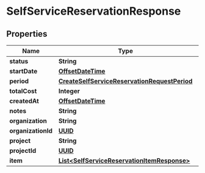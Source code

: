 
# SelfServiceReservationResponse

## Properties
Name | Type | Description | Notes
------------ | ------------- | ------------- | -------------
**status** | **String** |  |  [optional]
**startDate** | [**OffsetDateTime**](OffsetDateTime.md) |  |  [optional]
**period** | [**CreateSelfServiceReservationRequestPeriod**](CreateSelfServiceReservationRequestPeriod.md) |  |  [optional]
**totalCost** | **Integer** |  |  [optional]
**createdAt** | [**OffsetDateTime**](OffsetDateTime.md) |  |  [optional]
**notes** | **String** |  |  [optional]
**organization** | **String** |  |  [optional]
**organizationId** | [**UUID**](UUID.md) |  |  [optional]
**project** | **String** |  |  [optional]
**projectId** | [**UUID**](UUID.md) |  |  [optional]
**item** | [**List&lt;SelfServiceReservationItemResponse&gt;**](SelfServiceReservationItemResponse.md) |  |  [optional]



